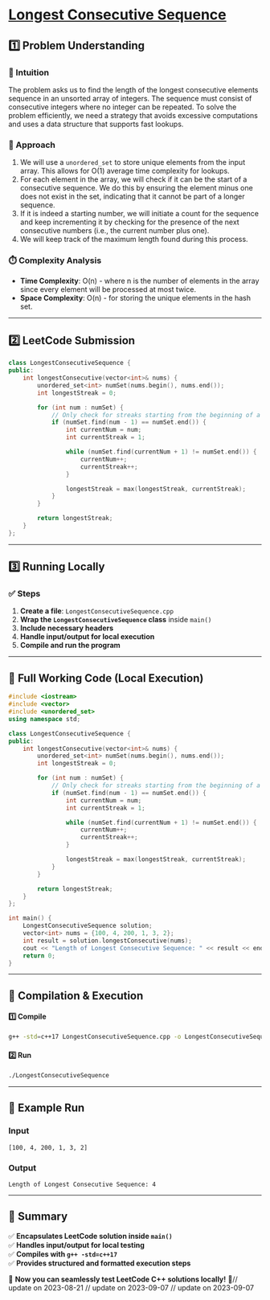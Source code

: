 # **[Longest Consecutive Sequence](https://leetcode.com/problems/longest-consecutive-sequence/description/)**  

## **1️⃣ Problem Understanding**  
### **📌 Intuition**  
The problem asks us to find the length of the longest consecutive elements sequence in an unsorted array of integers. The sequence must consist of consecutive integers where no integer can be repeated. To solve the problem efficiently, we need a strategy that avoids excessive computations and uses a data structure that supports fast lookups. 

### **🚀 Approach**  
1. We will use a `unordered_set` to store unique elements from the input array. This allows for O(1) average time complexity for lookups.
2. For each element in the array, we will check if it can be the start of a consecutive sequence. We do this by ensuring the element minus one does not exist in the set, indicating that it cannot be part of a longer sequence.
3. If it is indeed a starting number, we will initiate a count for the sequence and keep incrementing it by checking for the presence of the next consecutive numbers (i.e., the current number plus one).
4. We will keep track of the maximum length found during this process.

### **⏱️ Complexity Analysis**  
- **Time Complexity**: O(n) - where n is the number of elements in the array since every element will be processed at most twice.
- **Space Complexity**: O(n) - for storing the unique elements in the hash set.  

---  

## **2️⃣ LeetCode Submission**  
```cpp
class LongestConsecutiveSequence {
public:
    int longestConsecutive(vector<int>& nums) {
        unordered_set<int> numSet(nums.begin(), nums.end());
        int longestStreak = 0;

        for (int num : numSet) {
            // Only check for streaks starting from the beginning of a sequence
            if (numSet.find(num - 1) == numSet.end()) {
                int currentNum = num;
                int currentStreak = 1;

                while (numSet.find(currentNum + 1) != numSet.end()) {
                    currentNum++;
                    currentStreak++;
                }

                longestStreak = max(longestStreak, currentStreak);
            }
        }

        return longestStreak;
    }
};
```  

---  

## **3️⃣ Running Locally**  
### **✅ Steps**  
1. **Create a file**: `LongestConsecutiveSequence.cpp`  
2. **Wrap the `LongestConsecutiveSequence` class** inside `main()`  
3. **Include necessary headers**  
4. **Handle input/output for local execution**  
5. **Compile and run the program**  

---  

## **📝 Full Working Code (Local Execution)**  
```cpp
#include <iostream>
#include <vector>
#include <unordered_set>
using namespace std;

class LongestConsecutiveSequence {
public:
    int longestConsecutive(vector<int>& nums) {
        unordered_set<int> numSet(nums.begin(), nums.end());
        int longestStreak = 0;

        for (int num : numSet) {
            // Only check for streaks starting from the beginning of a sequence
            if (numSet.find(num - 1) == numSet.end()) {
                int currentNum = num;
                int currentStreak = 1;

                while (numSet.find(currentNum + 1) != numSet.end()) {
                    currentNum++;
                    currentStreak++;
                }

                longestStreak = max(longestStreak, currentStreak);
            }
        }

        return longestStreak;
    }
};

int main() {
    LongestConsecutiveSequence solution;
    vector<int> nums = {100, 4, 200, 1, 3, 2};
    int result = solution.longestConsecutive(nums);
    cout << "Length of Longest Consecutive Sequence: " << result << endl; // Expected output: 4
    return 0;
}
```  

---  

## **🔧 Compilation & Execution**  
#### **1️⃣ Compile**  
```bash
g++ -std=c++17 LongestConsecutiveSequence.cpp -o LongestConsecutiveSequence
```  

#### **2️⃣ Run**  
```bash
./LongestConsecutiveSequence
```  

---  

## **🎯 Example Run**  
### **Input**  
```
[100, 4, 200, 1, 3, 2]
```  
### **Output**  
```
Length of Longest Consecutive Sequence: 4
```  

---  

## **📌 Summary**  
✅ **Encapsulates LeetCode solution inside `main()`**  
✅ **Handles input/output for local testing**  
✅ **Compiles with `g++ -std=c++17`**  
✅ **Provides structured and formatted execution steps**  

🚀 **Now you can seamlessly test LeetCode C++ solutions locally!** 🚀// update on 2023-08-21
// update on 2023-09-07
// update on 2023-09-07
